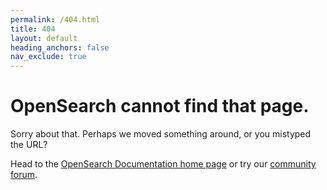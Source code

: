 ```yaml
---
permalink: /404.html
title: 404
layout: default
heading_anchors: false
nav_exclude: true
---
```


# OpenSearch cannot find that page. 

Sorry about that. Perhaps we moved something around, or you mistyped the URL? 

Head to the [OpenSearch Documentation home page](https://opensearch.org/docs/latest/) or try our [community forum](https://forum.opensearch.org/).
